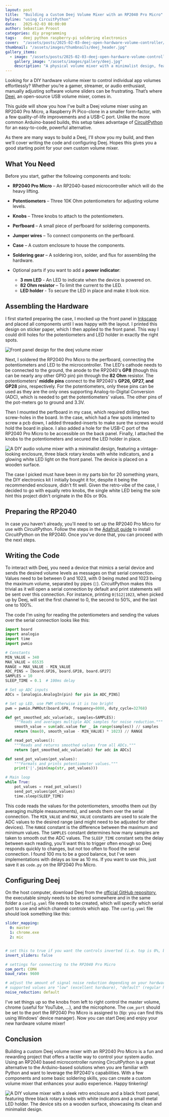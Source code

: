 ```yaml
---
layout: post
title:  "Building a Custom Deej Volume Mixer with an RP2040 Pro Micro"
byline: "using CircuitPython"
date:   2025-02-03 08:00:00
author: Sebastian Proost
categories: diy programming
tags:	deej python raspberry-pi soldering electronics
cover:  "/assets/posts/2025-02-03-deej-open-hardware-volume-controller/deej_02.jpg"
thumbnail: "/assets/images/thumbnails/deej_header.jpg"
gallery_items:
  - image: "/assets/posts/2025-02-03-deej-open-hardware-volume-controller/deej_03.jpg"
    gallery_image: "/assets/images/gallery/deej.jpg"
    description: "A physical volume mixer with a minimalist design, featuring a vintage-looking enclosure, this is my Deej."
---
```


Looking for a DIY hardware volume mixer to control individual app volumes effortlessly? Whether you’re a gamer, streamer, or audio enthusiast, manually adjusting software volume sliders can be frustrating. That’s where [Deej], an open-source USB volume mixer, comes in.

This guide will show you how I've built a Deej volume mixer using an RP2040 Pro Micro, a Raspberry Pi Pico-clone in a smaller form-factor, with a few quality-of-life improvements and a USB-C port. Unlike the more common Arduino-based builds, this setup takes advantage of [CircuitPython] for an easy-to-code, powerful alternative.

As there are many ways to build a Deej, I'll show you my build, and then we’ll cover writing the code and configuring Deej. Hopes this gives you a good starting point for your own custom volume mixer.

## What You Need

Before you start, gather the following components and tools:

  * **RP2040 Pro Micro** – An RP2040-based microcontroller which will do the heavy lifting.
  * **Potentiometers** – Three 10K Ohm potentiometers for adjusting volume levels.
  * **Knobs** – Three knobs to attach to the potentiometers.
  * **Perfboard** – A small piece of perfboard for soldering components.
  * **Jumper wires** – To connect components on the perfboard.
  * **Case** – A custom enclosure to house the components.
  * **Soldering gear** – A soldering iron, solder, and flux for assembling the hardware.

  * Optional parts if you want to add a **power indicator**:
    * **3 mm LED** - An LED to indicate when the device is powered on.
    * **82 Ohm resistor** – To limit the current to the LED.
    * **LED holder** - To secure the LED in place and make it look nice.

## Assembling the Hardware

I first started preparing the case, I mocked up the front panel in [Inkscape](https://inkscape.org/) and placed all components until I was
happy with the layout. I printed this design on sticker paper, which I then applied to the front panel. This way I could
drill holes for the potentiometers and LED holder in exactly the right spots.

![Front panel design for the deej volume mixer](/assets/posts/2025-02-03-deej-open-hardware-volume-controller/front_panel_design.png)

Next, I soldered the RP2040 Pro Micro to the perfboard, connecting the potentiometers and LED to the microcontroller. The LED's cathode needs to be connected to the ground, the anode to the RP2040's **GP8** (though this can be nearly any other GPIO pin) pin through the **82 Ohm** resistor. The potentiometers' **middle pins** connect to the RP2040's **GP26, GP27, and GP28** pins, respectively. For the potentiometers, only these pins can be used as they are the only ones supporting Analog-to-Digital Conversion (ADC), which is needed to get the potentiometers' values. The other pins of the pot-meters go to ground and 3.3V.

Then I mounted the perfboard in my case, which required drilling two screw-holes in the board. In the case, which had a few spots intented to screw a pcb down, I added threaded-inserts to make sure the screws would hold the board in place. I also added a hole for the USB-C port of the RP2040 Pro Micro to be accessible on the back panel. Finally, I attached the knobs to the potentiometers and secured the LED holder in place.

![A DIY audio volume mixer with a minimalist design, featuring a vintage-looking enclosure, three black rotary knobs with white indicators, and a glowing white LED light on the front panel. The device is placed on a wooden surface.](/assets/posts/2025-02-03-deej-open-hardware-volume-controller/deej_03.jpg)

The case I picked must have been in my parts bin for 20 something years, the DIY electronics kit I initially bought it for, despite it being the recommended enclosure, didn't fit well. Given the retro-vibe of the case, I decided to go with equally retro knobs, the single white LED being the sole hint this project didn't originate in the 80s or 90s.


## Preparing the RP2040

In case you haven't already, you'll need to set up the RP2040 Pro Micro for use with CircuitPython. Follow the steps in the [Adafruit guide](https://learn.adafruit.com/getting-started-with-raspberry-pi-pico-circuitpython/circuitpython) to install CircuitPython on the RP2040. Once you've done that, you can proceed with the next steps.

## Writing the Code

To interact with Deej, you need a device that mimics a serial device and sends the desired volume levels as messages on that serial connection. Values need to be between 0 and 1023, with 0 being muted and 1023 being the maximum volume, separated by pipes (`|`). CircuitPython makes this trivial as it will open a serial connection by default and print statements will be sent over this connection. For instance, printing `0|512|1023`, when picked up by Deej, will set the first channel to 0, the second to 50%, and the last one to 100%.

The code I'm using for reading the potentiometers and sending the values over the serial connection looks like this:

```python
import board
import analogio
import time
import pwmio

# Constants
MIN_VALUE = 340
MAX_VALUE = 65535
RANGE = MAX_VALUE - MIN_VALUE
ADC_PINS = [board.GP26, board.GP28, board.GP27]
SAMPLES = 10
SLEEP_TIME = 0.1  # 100ms delay

# Set up ADC inputs
ADCs = [analogio.AnalogIn(pin) for pin in ADC_PINS]

# Set up LED, use PWM otherwise it is too bright
pwm = pwmio.PWMOut(board.GP8, frequency=8000, duty_cycle=32768)

def get_smoothed_adc_value(adc, samples=SAMPLES):
    """Reads and averages multiple ADC samples for noise reduction."""
    smooth_value = sum(adc.value for _ in range(samples)) // samples
    return (max(0, smooth_value - MIN_VALUE) * 1023) // RANGE

def read_pot_values():
    """Reads and returns smoothed values from all ADCs."""
    return [get_smoothed_adc_value(adc) for adc in ADCs]

def send_pot_values(pot_values):
    """Formats and prints potentiometer values."""
    print('|'.join(map(str, pot_values)))

# Main loop
while True:
    pot_values = read_pot_values()
    send_pot_values(pot_values)
    time.sleep(SLEEP_TIME)
```

This code reads the values for the potentiometers, smooths them out (by averaging multiple measurements), and sends them over the serial connection. The `MIN_VALUE` and `MAX_VALUE` constants are used to scale the ADC values to the desired range (and might need to be adjusted for other devices). The `RANGE` constant is the difference between the maximum and minimum values. The `SAMPLES` constant determines how many samples are taken to smooth out the ADC values. The `SLEEP_TIME` constant sets the delay between each reading, you'll want this to trigger often enough so Deej responds quickly to changes, but not too often to flood the serial connection. I found 100 ms to be a good balance, but I've seen implementations with delays as low as 10 ms. If you want to use this, just save it as `code.py` on the RP2040 Pro Micro.

## Configuring Deej

On the host computer, download Deej from the [official GitHub repository](https://github.com/omriharel/deej), the executable simply needs to be stored somewhere and in the same folder a `config.yaml` file needs to be created, which will specify which serial port to use and which channel controls which app. The `config.yaml` file should look something like this:

```yaml
slider_mapping:
  0: master
  1: chrome.exe
  2: mic


# set this to true if you want the controls inverted (i.e. top is 0%, bottom is 100%)
invert_sliders: false

# settings for connecting to the RP2040 Pro Micro
com_port: COM4
baud_rate: 9600

# adjust the amount of signal noise reduction depending on your hardware quality
# supported values are "low" (excellent hardware), "default" (regular hardware) or "high" (bad, noisy hardware)
noise_reduction: default
```

I've set things up so the knobs from left to right control the master volume, chrome (useful for YouTube, ...), and the microphone. The `com_port` should be set to the port the RP2040 Pro Micro is assigned to (tip: you can find this using Windows' device manager).  Now you can start Deej and enjoy your new hardware volume mixer!

## Conclusion

Building a custom Deej volume mixer with an RP2040 Pro Micro is a fun and rewarding project that offers a tactile way to control your system audio. Using an RP2040 based microcontroller running CircuitPython is a great alternative to the Arduino-based solutions when you are familiar with Python and want to leverage the RP2040's capabilities. With a few components and some basic soldering skills, you can create a custom volume mixer that enhances your audio experience. Happy tinkering!

![A DIY volume mixer with a sleek retro enclosure and a black front panel, featuring three black rotary knobs with white indicators and a small metal LED holder. The device sits on a wooden surface, showcasing its clean and minimalist design.](/assets/posts/2025-02-03-deej-open-hardware-volume-controller/deej_01.jpg)

[Deej]: https://github.com/omriharel/deej
[CircuitPython]: https://circuitpython.org/